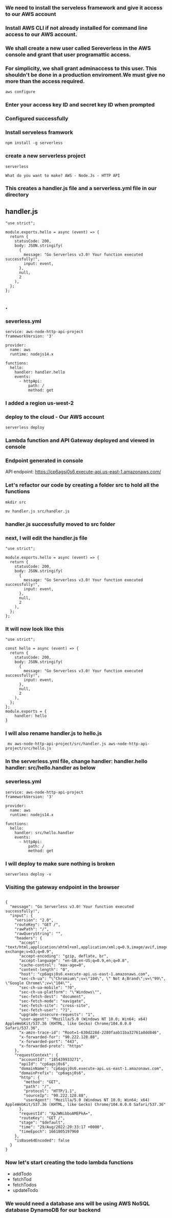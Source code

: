 ### We need to install the serveless framework and give it access to our AWS account
### Install AWS CLI if not already installed for command line access to our AWS account.
### We shall create a new user called Sereverless in the AWS console and grant that user programattic access.

### For simplicity, we shall grant adminaccess to this user. This shouldn't be done in a production enviroment.We must give no more than the access required.
```
aws configure
```
### Enter your access key ID and secret key ID when prompted

### Configured successfully
### Install serveless framwork

```
npm install -g serverless
```

### create a new serverless project
```
serverless
```
```
What do you want to make? AWS - Node.Js - HTTP API
```
### This creates a handler.js file and a serverless.yml file in our directory
## handler.js

```
"use strict";

module.exports.hello = async (event) => {
  return {
    statusCode: 200,
    body: JSON.stringify(
      {
        message: "Go Serverless v3.0! Your function executed successfully!",
        input: event,
      },
      null,
      2
    ),
  };
};
```
## .
### severless.yml
```
service: aws-node-http-api-project
frameworkVersion: '3'

provider:
  name: aws
  runtime: nodejs14.x

functions:
  hello:
    handler: handler.hello
    events:
      - httpApi:
          path: /
          method: get
```

### I added a region us-west-2

### deploy to the cloud - Our AWS account
```
serverless deploy 
```

### Lambda function and API Gateway deployed and viewed in console

### Endpoint generated in console
API endpoint: https://cp6agsj0s6.execute-api.us-east-1.amazonaws.com/

### Let's refactor our code by creating a folder src to hold all the functions

```
mkdir src
```
```
mv handler.js src/handler.js
```
### handler.js successfully moved to src folder

### next, I will edit the handler.js file
```
"use strict";

module.exports.hello = async (event) => {
  return {
    statusCode: 200,
    body: JSON.stringify(
      {
        message: "Go Serverless v3.0! Your function executed successfully!",
        input: event,
      },
      null,
      2
    ),
  };
};
```
### It will now look like this
```
"use strict";

const hello = async (event) => {
  return {
    statusCode: 200,
    body: JSON.stringify(
      {
        message: "Go Serverless v3.0! Your function executed successfully!",
        input: event,
      },
      null,
      2
    ),
  };
};
module.exports = {
    handler: hello
}
```

### I will also rename handler.js to hello.js 
```
 mv aws-node-http-api-project/src/handler.js aws-node-http-api-project/src/hello.js

```
 ### In the serverless.yml file, change handler: handler.hello   handler: src/hello.handler as below

### severless.yml
```
service: aws-node-http-api-project
frameworkVersion: '3'

provider:
  name: aws
  runtime: nodejs14.x

functions:
  hello:
    handler: src/hello.handler
    events:
      - httpApi:
          path: /
          method: get
```

### I will deploy to make sure nothing is broken

```
serverless deploy -v
```

### Visiting the gateway endpoint in the browser

```

{
  "message": "Go Serverless v3.0! Your function executed successfully!",
  "input": {
    "version": "2.0",
    "routeKey": "GET /",
    "rawPath": "/",
    "rawQueryString": "",
    "headers": {
      "accept": "text/html,application/xhtml+xml,application/xml;q=0.9,image/avif,image/webp,image/apng,*/*;q=0.8,application/signed-exchange;v=b3;q=0.9",
      "accept-encoding": "gzip, deflate, br",
      "accept-language": "en-GB,en-US;q=0.9,en;q=0.8",
      "cache-control": "max-age=0",
      "content-length": "0",
      "host": "cp6agsj0s6.execute-api.us-east-1.amazonaws.com",
      "sec-ch-ua": "\"Chromium\";v=\"104\", \" Not A;Brand\";v=\"99\", \"Google Chrome\";v=\"104\"",
      "sec-ch-ua-mobile": "?0",
      "sec-ch-ua-platform": "\"Windows\"",
      "sec-fetch-dest": "document",
      "sec-fetch-mode": "navigate",
      "sec-fetch-site": "cross-site",
      "sec-fetch-user": "?1",
      "upgrade-insecure-requests": "1",
      "user-agent": "Mozilla/5.0 (Windows NT 10.0; Win64; x64) AppleWebKit/537.36 (KHTML, like Gecko) Chrome/104.0.0.0 Safari/537.36",
      "x-amzn-trace-id": "Root=1-630d228d-2280faab11ba32761a8dd846",
      "x-forwarded-for": "90.222.128.88",
      "x-forwarded-port": "443",
      "x-forwarded-proto": "https"
    },
    "requestContext": {
      "accountId": "185439933271",
      "apiId": "cp6agsj0s6",
      "domainName": "cp6agsj0s6.execute-api.us-east-1.amazonaws.com",
      "domainPrefix": "cp6agsj0s6",
      "http": {
        "method": "GET",
        "path": "/",
        "protocol": "HTTP/1.1",
        "sourceIp": "90.222.128.88",
        "userAgent": "Mozilla/5.0 (Windows NT 10.0; Win64; x64) AppleWebKit/537.36 (KHTML, like Gecko) Chrome/104.0.0.0 Safari/537.36"
      },
      "requestId": "XpJWNibboAMEPkA=",
      "routeKey": "GET /",
      "stage": "$default",
      "time": "29/Aug/2022:20:33:17 +0000",
      "timeEpoch": 1661805197960
    },
    "isBase64Encoded": false
  }
}
```

### Now let's start creating the todo lambda functions
- addTodo
- fetchTod
- fetchTodos
- updateTodo

### We would need a database ans will be using AWS NoSQL database DynamoDB for our backend

